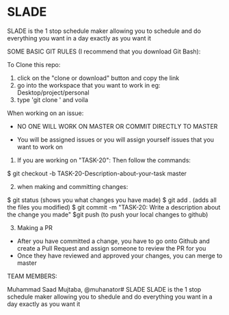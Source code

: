 # SLADE
SLADE is the 1 stop schedule maker allowing you to schedule and do everything you want in a day exactly as you want it


SOME BASIC GIT RULES (I recommend that you download Git Bash):

To Clone this repo:
1) click on the "clone or download" button and copy the link
2) go into the workspace that you want to work in eg: Desktop/project/personal
3) type 'git clone <INSERT LINK>' and voila

When working on an issue:
* NO ONE WILL WORK ON MASTER OR COMMIT DIRECTLY TO MASTER
- You will be assigned issues or you will assign yourself issues that you want to work on 
1) If you are working on "TASK-20": Then follow the commands:

$ git checkout -b TASK-20-Description-about-your-task master

2) when making and committing changes:

$ git status (shows you what changes you have made)
$ git add . (adds all the files you modified)
$ git commit -m "TASK-20: Write a description about the change you made"
$git push (to push your local changes to github)

3) Making a PR
- After you have committed a change, you have to go onto Github and create a Pull Request and assign someone to review the PR for you
- Once they have reviewed and approved your changes, you can merge to master


TEAM MEMBERS:

Muhammad Saad Mujtaba, @muhanator# SLADE
SLADE is the 1 stop schedule maker allowing you to shedule and do everything you want in a day exactly as you want it
